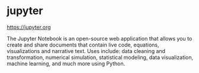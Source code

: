 # jupyter

https://jupyter.org

The Jupyter Notebook is an open-source web application that allows you to
create and share documents that contain live code, equations, visualizations
and narrative text. Uses include: data cleaning and transformation, numerical
simulation, statistical modeling, data visualization, machine learning, and
much more using Python.
